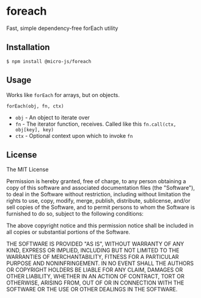 
# foreach

Fast, simple dependency-free forEach utility

## Installation

    $ npm install @micro-js/foreach

## Usage

Works like `forEach` for arrays, but on objects.

`forEach(obj, fn, ctx)`

  * `obj` - An object to iterate over
  * `fn` - The iterator function, receives.  Called like this `fn.call(ctx, obj[key], key)`
  * `ctx` - Optional context upon which to invoke `fn`

## License

The MIT License

Permission is hereby granted, free of charge, to any person obtaining a copy of this software and associated documentation files (the "Software"), to deal in the Software without restriction, including without limitation the rights to use, copy, modify, merge, publish, distribute, sublicense, and/or sell copies of the Software, and to permit persons to whom the Software is furnished to do so, subject to the following conditions:

The above copyright notice and this permission notice shall be included in all copies or substantial portions of the Software.

THE SOFTWARE IS PROVIDED "AS IS", WITHOUT WARRANTY OF ANY KIND, EXPRESS OR IMPLIED, INCLUDING BUT NOT LIMITED TO THE WARRANTIES OF MERCHANTABILITY, FITNESS FOR A PARTICULAR PURPOSE AND NONINFRINGEMENT. IN NO EVENT SHALL THE AUTHORS OR COPYRIGHT HOLDERS BE LIABLE FOR ANY CLAIM, DAMAGES OR OTHER LIABILITY, WHETHER IN AN ACTION OF CONTRACT, TORT OR OTHERWISE, ARISING FROM, OUT OF OR IN CONNECTION WITH THE SOFTWARE OR THE USE OR OTHER DEALINGS IN THE SOFTWARE.
